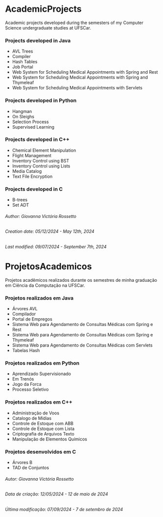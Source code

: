 
# AcademicProjects

Academic projects developed during the semesters of my Computer Science undergraduate studies at UFSCar.

### Projects developed in Java
- AVL Trees
- Compiler
- Hash Tables
- Job Portal
- Web System for Scheduling Medical Appointments with Spring and Rest
- Web System for Scheduling Medical Appointments with Spring and Thymeleaf
- Web System for Scheduling Medical Appointments with Servlets

### Projects developed in Python
- Hangman
- On Sleighs
- Selection Process
- Supervised Learning

### Projects developed in C++
- Chemical Element Manipulation
- Flight Management
- Inventory Control using BST
- Inventory Control using Lists
- Media Catalog
- Text File Encryption

### Projects developed in C
- B-trees
- Set ADT

###### Author: Giovanna Victória Rossetto
###### Creation date: 05/12/2024 - May 12th, 2024
###### Last modified: 09/07/2024 - September 7th, 2024

# ProjetosAcademicos

Projetos acadêmicos realizados durante os semestres de minha graduação em Ciência da Computação na UFSCar.

### Projetos realizados em Java
- Árvores AVL
- Compilador
- Portal de Empregos
- Sistema Web para Agendamento de Consultas Médicas com Spring e Rest
- Sistema Web para Agendamento de Consultas Médicas com Spring e Thymeleaf
- Sistema Web para Agendamento de Consultas Médicas com Servlets
- Tabelas Hash

### Projetos realizados em Python
- Aprendizado Supervisionado
- Em Trenós
- Jogo da Forca
- Processo Seletivo

### Projetos realizados em C++
- Administração de Voos
- Catalogo de Mídias
- Controle de Estoque com ABB
- Controle de Estoque com Lista
- Criptografia de Arquivos Texto
- Manipulação de Elementos Químicos

### Projetos desenvolvidos em C
- Árvores B
- TAD de Conjuntos

###### Autor: Giovanna Victória Rossetto
###### Data de criação: 12/05/2024 - 12 de maio de 2024
###### Última modificação: 07/09/2024 - 7 de setembro de 2024
